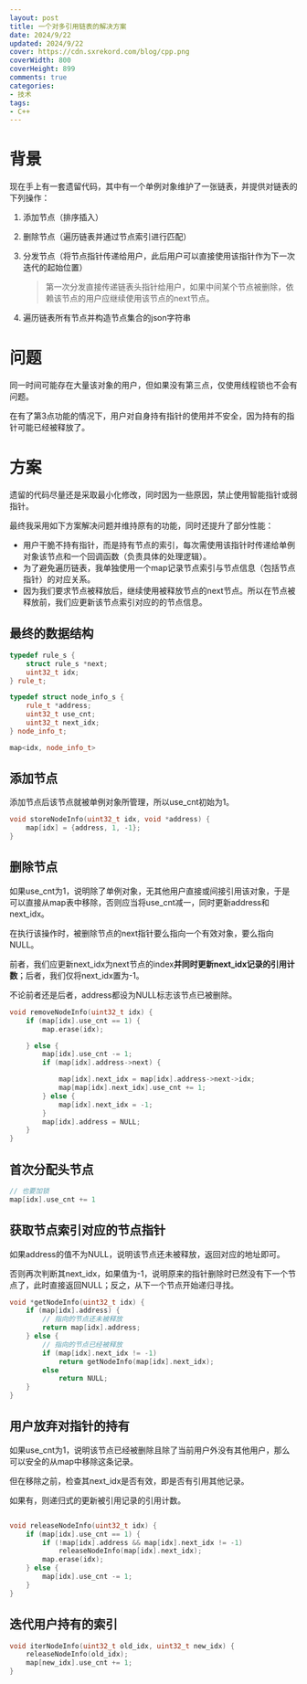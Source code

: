 ```yaml
---
layout: post
title: 一个对多引用链表的解决方案
date: 2024/9/22
updated: 2024/9/22
cover: https://cdn.sxrekord.com/blog/cpp.png
coverWidth: 800
coverHeight: 899
comments: true
categories: 
- 技术
tags:
- C++
---
```


# 背景

现在手上有一套遗留代码，其中有一个单例对象维护了一张链表，并提供对链表的下列操作：

1. 添加节点（排序插入）
2. 删除节点（遍历链表并通过节点索引进行匹配）
3. 分发节点（将节点指针传递给用户，此后用户可以直接使用该指针作为下一次迭代的起始位置）

    > 第一次分发直接传递链表头指针给用户，如果中间某个节点被删除，依赖该节点的用户应继续使用该节点的next节点。
    >
4. 遍历链表所有节点并构造节点集合的json字符串

# 问题

同一时间可能存在大量该对象的用户，但如果没有第三点，仅使用线程锁也不会有问题。

在有了第3点功能的情况下，用户对自身持有指针的使用并不安全，因为持有的指针可能已经被释放了。

# 方案

遗留的代码尽量还是采取最小化修改，同时因为一些原因，禁止使用智能指针或弱指针。

最终我采用如下方案解决问题并维持原有的功能，同时还提升了部分性能：

* 用户干脆不持有指针，而是持有节点的索引，每次需使用该指针时传递给单例对象该节点和一个回调函数（负责具体的处理逻辑）。
* 为了避免遍历链表，我单独使用一个map记录节点索引与节点信息（包括节点指针）的对应关系。
* 因为我们要求节点被释放后，继续使用被释放节点的next节点。所以在节点被释放前，我们应更新该节点索引对应的的节点信息。

## 最终的数据结构

```cpp
typedef rule_s {
	struct rule_s *next;
	uint32_t idx;
} rule_t;

typedef struct node_info_s {
	rule_t *address;
	uint32_t use_cnt;
	uint32_t next_idx;
} node_info_t;

map<idx, node_info_t>
```

## 添加节点

添加节点后该节点就被单例对象所管理，所以use_cnt初始为1。

```cpp
void storeNodeInfo(uint32_t idx, void *address) {
	map[idx] = {address, 1, -1};
}
```

## 删除节点

如果use_cnt为1，说明除了单例对象，无其他用户直接或间接引用该对象，于是可以直接从map表中移除，否则应当将use_cnt减一，同时更新address和next_idx。

在执行该操作时，被删除节点的next指针要么指向一个有效对象，要么指向NULL。

前者，我们应更新next_idx为next节点的index**并同时更新next_idx记录的引用计数**；后者，我们仅将next_idx置为-1。

不论前者还是后者，address都设为NULL标志该节点已被删除。

```cpp
void removeNodeInfo(uint32_t idx) {
	if (map[idx].use_cnt == 1) {
		map.erase(idx);

	} else {
		map[idx].use_cnt -= 1;
		if (map[idx].address->next) {

			map[idx].next_idx = map[idx].address->next->idx;
			map[map[idx].next_idx].use_cnt += 1;
		} else {
			map[idx].next_idx = -1;
		}
		map[idx].address = NULL;
	}
}
```

## 首次分配头节点

```cpp
// 也要加锁
map[idx].use_cnt += 1
```

## 获取节点索引对应的节点指针

如果address的值不为NULL，说明该节点还未被释放，返回对应的地址即可。

否则再次判断其next_idx，如果值为-1，说明原来的指针删除时已然没有下一个节点了，此时直接返回NULL；反之，从下一个节点开始递归寻找。

```cpp
void *getNodeInfo(uint32_t idx) {
	if (map[idx].address) {
		// 指向的节点还未被释放
		return map[idx].address;
	} else {
		// 指向的节点已经被释放
		if (map[idx].next_idx != -1)
			return getNodeInfo(map[idx].next_idx);
		else
			return NULL;
	}
}
```

## 用户放弃对指针的持有

如果use_cnt为1，说明该节点已经被删除且除了当前用户外没有其他用户，那么可以安全的从map中移除这条记录。

但在移除之前，检查其next_idx是否有效，即是否有引用其他记录。

如果有，则递归式的更新被引用记录的引用计数。

```c++

void releaseNodeInfo(uint32_t idx) {
	if (map[idx].use_cnt == 1) {
		if (!map[idx].address && map[idx].next_idx != -1)
			releaseNodeInfo(map[idx].next_idx);
		map.erase(idx);
	} else {
		map[idx].use_cnt -= 1;
	}
}
```

## 迭代用户持有的索引

```c++
void iterNodeInfo(uint32_t old_idx, uint32_t new_idx) {
	releaseNodeInfo(old_idx);
	map[new_idx].use_cnt += 1;
}
```
